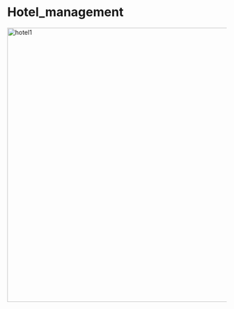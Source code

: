 # Hotel_management
<img width="629" alt="hotel1" src="https://github.com/mammothneck/Hotel_management/assets/76951955/843c44fa-36fb-4d40-a62f-5c4afeb19580">
